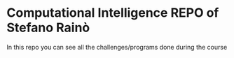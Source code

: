 # Computational Intelligence REPO of Stefano Rainò
In this repo you can see all the challenges/programs done during the course